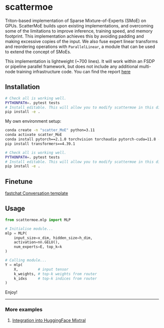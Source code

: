 # scattermoe
Triton-based implementation of Sparse Mixture-of-Experts (SMoE) on GPUs.
ScatterMoE builds upon existing implementations, and overcoming some of the limitations to improve inference, training speed, and memory footprint. 
This implementation achieves this by avoiding padding and making excessive copies of the input.
We also fuse expert linear transforms and reordering operations with `ParallelLinear`, a module that can be used to extend the concept of SMoEs.

This implementation is lightweight (~700 lines).
It will work within an FSDP or pipeline parallel framework, but does not include any additional multi-node training infrastructure code.
You can find the report [here](https://arxiv.org/abs/2403.08245)

## Installation
```sh
# Check all is working well.
PYTHONPATH=. pytest tests
# Install editable. This will allow you to modify scattermoe in this directory.
pip install -e .
```

My own environment setup:

```sh
conda create -n "scatter_MoE" python=3.11
conda activate scatter_MoE
conda install pytorch==2.1.0 torchvision torchaudio pytorch-cuda=11.8 -c pytorch -c nvidia -y
pip install transformers==4.39.1
```



```sh
# Check all is working well.
PYTHONPATH=. pytest tests
# Install editable. This will allow you to modify scattermoe in this directory.
pip install -e .
```

## Finetune
[fastchat Conversation template](https://github.com/leeyeehoo/SleepyLlama/blob/946d70bc7c1587af0b4cc7cfa2b2cf6327deb88b/SleepyLlamaChat/test_sleepy_llama_v2_dreamaug.py#L25C1-L25C65)


## Usage
```python
from scattermoe.mlp import MLP

# Initialise module...
mlp = MLP(
    input_size=x_dim, hidden_size=h_dim,
    activation=nn.GELU(),
    num_experts=E, top_k=k
)

# Calling module...
Y = mlp(
    X,         # input tensor
    k_weights, # top-k weights from router
    k_idxs     # top-k indices from router
)
```

Enjoy!

-----
### More examples
1. [Integration into HuggingFace Mixtral](https://github.com/shawntan/scattermoe/tree/main/examples/mixtral)
